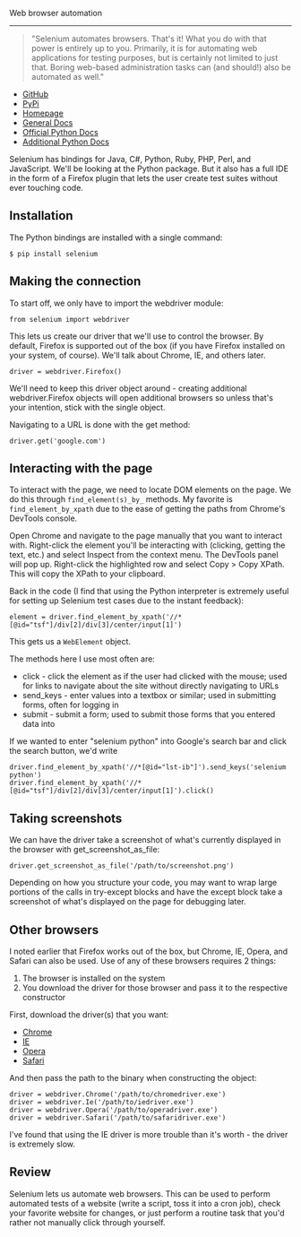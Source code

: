 Web browser automation

---

> "Selenium automates browsers. That's it! What you do with that power is entirely up to you. Primarily, it is for automating web applications for testing purposes, but is certainly not limited to just that. Boring web-based administration tasks can (and should!) also be automated as well."

* [GitHub](https://github.com/SeleniumHQ/selenium)
* [PyPi](https://pypi.python.org/pypi/selenium)
* [Homepage](http://www.seleniumhq.org/)
* [General Docs](http://www.seleniumhq.org/docs/)
* [Official Python Docs](https://seleniumhq.github.io/selenium/docs/api/py/api.html)
* [Additional Python Docs](http://selenium-python.readthedocs.io/)

Selenium has bindings for Java, C#, Python, Ruby, PHP, Perl, and JavaScript. We'll be looking at the Python package. But it also has a full IDE in the form of a Firefox plugin that lets the user create test suites without ever touching code.

## Installation
The Python bindings are installed with a single command:

```language-bash
$ pip install selenium
```

## Making the connection
To start off, we only have to import the webdriver module:

```language-python
from selenium import webdriver  
```

This lets us create our driver that we'll use to control the browser. By default, Firefox is supported out of the box (if you have Firefox installed on your system, of course). We'll talk about Chrome, IE, and others later.

```language-python
driver = webdriver.Firefox()  
```

We'll need to keep this driver object around - creating additional webdriver.Firefox objects will open additional browsers so unless that's your intention, stick with the single object.

Navigating to a URL is done with the get method:

```language-python
driver.get('google.com')  
```

## Interacting with the page
To interact with the page, we need to locate DOM elements on the page. We do this through `find_element(s)_by_` methods. My favorite is `find_element_by_xpath` due to the ease of getting the paths from Chrome's DevTools console.

Open Chrome and navigate to the page manually that you want to interact with. Right-click the element you'll be interacting with (clicking, getting the text, etc.) and select Inspect from the context menu. The DevTools panel will pop up. Right-click the highlighted row and select Copy > Copy XPath. This will copy the XPath to your clipboard.

Back in the code (I find that using the Python interpreter is extremely useful for setting up Selenium test cases due to the instant feedback):

```language-python
element = driver.find_element_by_xpath('//*[@id="tsf"]/div[2]/div[3]/center/input[1]')  
```

This gets us a `WebElement` object.

The methods here I use most often are:

* click - click the element as if the user had clicked with the mouse; used for links to navigate about the site without directly navigating to URLs
* send_keys - enter values into a textbox or similar; used in submitting forms, often for logging in
* submit - submit a form; used to submit those forms that you entered data into

If we wanted to enter "selenium python" into Google's search bar and click the search button, we'd write

```language-python
driver.find_element_by_xpath('//*[@id="lst-ib"]').send_keys('selenium python')  
driver.find_element_by_xpath('//*[@id="tsf"]/div[2]/div[3]/center/input[1]').click()  
```

## Taking screenshots
We can have the driver take a screenshot of what's currently displayed in the browser with get_screenshot_as_file:

```language-python
driver.get_screenshot_as_file('/path/to/screenshot.png')  
```

Depending on how you structure your code, you may want to wrap large portions of the calls in try-except blocks and have the except block take a screenshot of what's displayed on the page for debugging later.

## Other browsers
I noted earlier that Firefox works out of the box, but Chrome, IE, Opera, and Safari can also be used. Use of any of these browsers requires 2 things:

1. The browser is installed on the system
1. You download the driver for those browser and pass it to the respective constructor

First, download the driver(s) that you want:

* [Chrome](https://github.com/seleniumhq/selenium-google-code-issue-archive)
* [IE](https://selenium-release.storage.googleapis.com/index.html)
* [Opera](https://github.com/operasoftware/operachromiumdriver)
* [Safari](https://github.com/SeleniumHQ/selenium/wiki/SafariDriver)

And then pass the path to the binary when constructing the object:

```language-python
driver = webdriver.Chrome('/path/to/chromedriver.exe')  
driver = webdriver.Ie('/path/to/iedriver.exe')  
driver = webdriver.Opera('/path/to/operadriver.exe')  
driver = webdriver.Safari('/path/to/safaridriver.exe')  
```

I've found that using the IE driver is more trouble than it's worth - the driver is extremely slow.

## Review
Selenium lets us automate web browsers. This can be used to perform automated tests of a website (write a script, toss it into a cron job), check your favorite website for changes, or just perform a routine task that you'd rather not manually click through yourself.